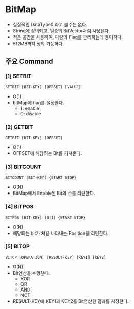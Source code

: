 # BitMap
- 실질적인 DataType이라고 볼수는 없다.
- String에 정의되고, 일종의 BitVector처럼 사용된다.
- 적은 공간을 사용하여, 다량의 Flag를 관리하는데 용이하다.
- 512MB까지 정의 가능하다.

## 주요 Command

### [1] SETBIT
```shell
SETBIT [BIT-KEY] [OFFSET] [VALUE]
```
- O(1)
- bitMap에 flag를 설정한다.
  - 1: enable
  - 0: disable

### [2] GETBIT
```shell
GETBIT [BIT-KEY] [OFFSET]
```
- O(1)
- OFFSET에 해당하는 Bit를 가져온다.

### [3] BITCOUNT
```shell
BITCOUNT [BIT-KEY] {START STOP}
```
- O(N)
- BitMap에서 Enable된 Bit의 수를 리턴한다.

### [4] BITPOS
```shell
BITPOS [BIT-KEY] [0|1] {START STOP}
```
- O(N)
- 해당되는 bit가 처음 나타내는 Position을 리턴한다.

### [5] BITOP
```shell
BITOP [OPERATION] [RESULT-KEY] [KEY1] [KEY2]
```
- O(N)
- Bit연산을 수행한다.
  - XOR
  - OR
  - AND
  - NOT
- RESULT-KEY에 KEY1과 KEY2를 Bit연산한 결과를 저장한다.